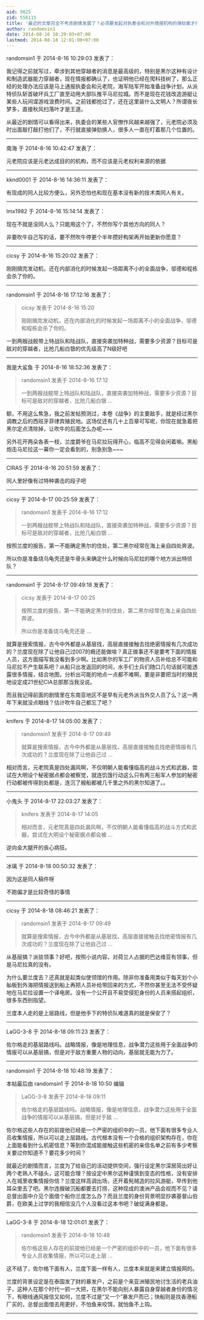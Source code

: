 ```yaml
---
aid: 9025
zid: 556115
title: '最近的文章完全不考虑剧情发展了？必须要发起对执委会和对外情报机构的弹劾案才行了！'
author: randomsin1
date: 2014-08-16 10:29:03+07:00
lastmod: 2014-08-18 12:01:00+07:00
---
```


randomsin1 于 2014-8-16 10:29:03 发表了：

我记得之前就写过，牵涉到其他穿越者的消息是最高级的，特别是黑尔这种有设计和制造武器能力穿越者，现在情报都确认了，也证明他已经在爬科技树了，那么正经的处理办法应该是马上通报执委会和元老院，海军陆军开始准备战争计划，从派特侦队斩首破坏兵工厂直至动用大部队推平马尼拉城。而不是现在花钱改造游艇让某些人玩间谍游戏浪费时间。之前钱都抢过了，还在这里装什么文明人？所谓夜长梦多，直接秋风扫落叶才是王道。

从最近的剧情可以看得出来，执委会的某些人官僚作风越来越强了，元老院必须及时出面敲打敲打他们了，不行就直接弹劾换人，很多人一直在盯着那几个位置的。

---------

南海 于 2014-8-16 10:42:47 发表了：

元老院应该是元老达成目的的机构，而不应该是元老权利来源的依据

---------

kknd0001 于 2014-8-16 14:36:11 发表了：

有现成的同人比较方便么，另外恐怕也和现在基本没有新的技术类同人有关。

---------

lmx1982 于 2014-8-16 15:14:14 发表了：

现在不就是没同人么？只能用这个了，不然你写个其他方向的同人？

非要吹牛自己写的话，要不然吹牛停更个半年攒好构架再开始更新你愿意？

---------

cicsy 于 2014-8-16 15:20:02 发表了：

刚刚搞完发动机，还在内部消化的时候发起一场距离不小的全面战争，邬德和程栋会杀了你的。

---------

randomsin1 于 2014-8-16 17:12:16 发表了：

> cicsy 发表于 2014-8-16 15:20
> 
> 刚刚搞完发动机，还在内部消化的时候发起一场距离不小的全面战争，邬德和程栋会杀了你的。



一到两艘战舰带上特战队和陆战队，直接突袭加特种战，需要多少资源？目标可是敌对的穿越者，比抢几船白银的优先级高了N级好吧

---------

我是大鲨鱼 于 2014-8-16 18:52:36 发表了：

> randomsin1 发表于 2014-8-16 17:12
> 
> 一到两艘战舰带上特战队和陆战队，直接突袭加特种战，需要多少资源？目标可是敌对的穿越者，比抢几船白银 ...



额，不用这么焦急，我之前发帖预测过，本卷《战争》的主要敌手，就是经过黑尔调教之后的西班牙菲律宾殖民地。这场仗还有几十上百章可写呢，你现在就急着把黑尔定点清除掉，让吹牛的后面怎么办呢~~~

另外花开两朵各表一枝，兰度爵爷在马尼拉玩得开心，临高不见得会闲着嘛。黑船炮击马尼拉这一幕你一定会看到的，别急别急~~~

---------

CIRAS 于 2014-8-16 20:51:59 发表了：

同人里好像有过特种袭击的段子吧

---------

cicsy 于 2014-8-17 00:25:59 发表了：

> randomsin1 发表于 2014-8-16 17:12
> 
> 一到两艘战舰带上特战队和陆战队，直接突袭加特种战，需要多少资源？目标可是敌对的穿越者，比抢几船白银 ...



按照兰度的报告，第一不能确定黑尔的住处，第二黑尔经常在海上亲自四处奔波。

所以你是准备烧乌龟壳还是牛骨头来确定什么时候向马尼拉的哪个地方派出特侦队？

---------

randomsin1 于 2014-8-17 09:49:18 发表了：

> cicsy 发表于 2014-8-17 00:25
> 
> 按照兰度的报告，第一不能确定黑尔的住处，第二黑尔经常在海上亲自四处奔波。
> 
> 所以你是准备烧乌龟壳还是 ...



就算是搜索情报，古今中外都是从基层找，高层直接接触去找绝密情报有几次成功的？兰度现在除了让他自己过007的瘾还能做啥？真正做事还不是要考下面的情报人员，这方面描写我没看到多少啊。比如黑尔的军工厂的物资人员补给总不可能和马尼拉不产生联系吧？从船只出发返回的时间，水手们士兵们随口几句话就可能透露很多情报，结合地图，分析出可能的地点一点都不难啊，要是非要把当时的殖民地设定成21世纪CIA总部那当我没说。

而且我记得前面的剧情里在东南亚地区不是早有元老外派当外交人员了么？这一两年下来就没点眼线？估计吹牛自己都忘了吧？

---------

knifers 于 2014-8-17 14:05:00 发表了：

> randomsin1 发表于 2014-8-17 09:49
> 
> 就算是搜索情报，古今中外都是从基层找，高层直接接触去找绝密情报有几次成功的？兰度现在除了让他自己过 ...



相对而言，元老院真是四处漏风啊，不仅明朝人能看懂临高的战斗方式和武器，尝试在大明设个秘密据点都会被察觉，就连饥饿行动这么只有两三船军人参加的秘密行动都被传得到处都是，连沉了艘船都被几千里之外的黑尔知道了。。

---------

小鬼头 于 2014-8-17 22:03:27 发表了：

> knifers 发表于 2014-8-17 14:05
> 
> 相对而言，元老院真是四处漏风啊，不仅明朝人能看懂临高的战斗方式和武器，尝试在大明设个秘密据点都会被 ...



逆向金大腿开的丧心病狂。

---------

冰璃 于 2014-8-18 00:50:32 发表了：

因为这是同人稿件呀

不跑偏才是比较奇怪的事情

---------

cicsy 于 2014-8-18 08:46:21 发表了：

> randomsin1 发表于 2014-8-17 09:49
> 
> 就算是搜索情报，古今中外都是从基层找，高层直接接触去找绝密情报有几次成功的？兰度现在除了让他自己过 ...



从基层搞？派驻领事？好吧，按照小说内容，对荷兰人占据的巴达维亚有领事，但是马尼拉真的没有。

为什么要兰度去？还真就是起类似使领馆的作用。除非你准备用类似于每天划个小舢板到外海把情报送到船上再把人员补给带回来的方式，不然你甚至无法不受怀疑地在马尼拉设置一个译电房。没有一个公开且不易受侵犯身份的人员来搭起组织，很多东西别指望。

兰度本人走的是上层路线，但是他手下的特侦队难道真的就是保安了？

---------

LaGG-3-8 于 2014-8-18 09:11:23 发表了：

佐尔格走的基层路线吗。战略情报，像是地理信息，战争潜力这些用于全面战争的情报可以从基层搞，但是对于敌方重要人物的动向，基层就无能为力了。

---------

randomsin1 于 2014-8-18 10:48:19 发表了：

本帖最后由 randomsin1 于 2014-8-18 10:50 编辑 


> 
> LaGG-3-8 发表于 2014-8-18 09:11
> 
> 佐尔格走的基层路线吗。战略情报，像是地理信息，战争潜力这些用于全面战争的情报可以从基层搞，但是对于敌 ...



佐尔格这些人存在的前提他已经是一个严密的组织中的一员，他下面有很多专业人员收集情报，所以可以走上层路线。古代根本没有一个合格的组织架构存在，你在上面能看到什么机密信息？等到你混成能接触这些机密的亲信名单之前有多少考察关要过你知道不？要花多少时间？

就最近的剧情而言，兰度为了给自己的活动提供空间，强行设定黑尔深居简出好让两个老熟人不碰头，这可能合理？按设定中黑尔这种谨慎到变态的性格，没有安排人在城里收集情报你信？兰度这样高调出场，还开着髡贼造的拉风游艇，早传到他耳朵里去了吧。黑尔连艘破沉船都要去打捞，这种现成的澳洲产品会视而不见？请总督出面中介见个面借个船你兰度怎么办？而且兰度的身份背景明显抄袭基督山伯爵，在欧美上过学的我相信没几个人没看过这本书吧？破绽满身都是。

---------

LaGG-3-8 于 2014-8-18 12:01:01 发表了：

> randomsin1 发表于 2014-8-18 10:48
> 
> 佐尔格这些人存在的前提他已经是一个严密的组织中的一员，他下面有很多专业人员收集情报，所以可以走上层 ...



这不结了，佐尔格下面有人，兰度下面一样有人，兰度本来就是来建立情报网的。

兰度的背景设定是在泰国发了财的暴发户，之前是个来亚洲殖民地讨生活的老兵油子，这种人在那个时代一抓一大把，在黑尔不能向别人暴露自身穿越者身份的情况下，有眼线通风报信又如何，兰度不过是“又一个”暴发户而已；快船则是找香港船厂买的，总督出面借去用更好，不怕鱼来咬饵，就怕鱼不上钩。

---------

